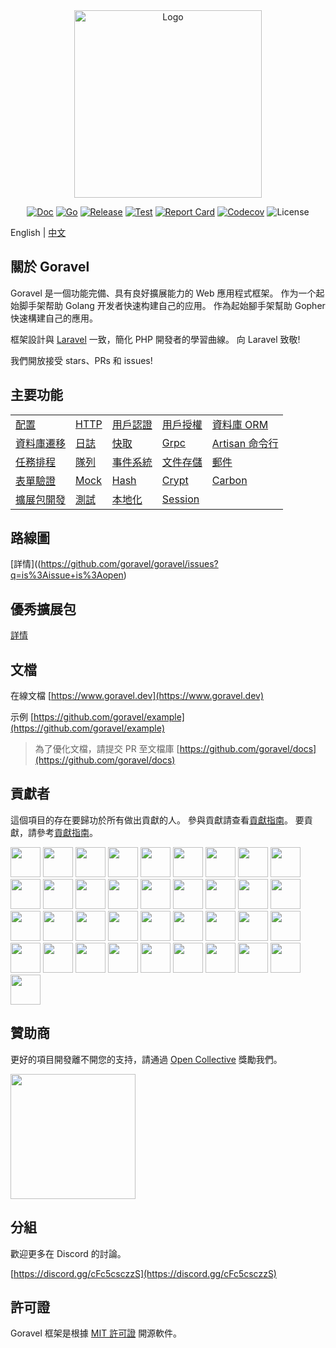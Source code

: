 <div align="center">

<img src="/logo.png" width="300" alt="Logo">

[![Doc](https://pkg.go.dev/badge/github.com/goravel/framework)](https://pkg.go.dev/github.com/goravel/framework)
[![Go](https://img.shields.io/github/go-mod/go-version/goravel/framework)](https://go.dev/)
[![Release](https://img.shields.io/github/release/goravel/framework.svg)](https://github.com/goravel/framework/releases)
[![Test](https://github.com/goravel/framework/actions/workflows/test.yml/badge.svg)](https://github.com/goravel/framework/actions)
[![Report Card](https://goreportcard.com/badge/github.com/goravel/framework)](https://goreportcard.com/report/github.com/goravel/framework)
[![Codecov](https://codecov.io/gh/goravel/framework/branch/master/graph/badge.svg)](https://codecov.io/gh/goravel/framework)
![License](https://img.shields.io/github/license/goravel/framework)

</div>

English | [中文](/zh_TW/README.md)

## 關於 Goravel

Goravel 是一個功能完備、具有良好擴展能力的 Web 應用程式框架。 作为一个起始脚手架帮助 Golang 开发者快速构建自己的应用。 作為起始腳手架幫助 Gopher 快速構建自己的應用。

框架設計與 [Laravel](https://github.com/laravel/laravel) 一致，簡化 PHP 開發者的學習曲線。 向 Laravel 致敬!

我們開放接受 stars、PRs 和 issues!

## 主要功能

|                                                 |                                   |                                        |                                       |                                                   |
| ----------------------------------------------- | --------------------------------- | -------------------------------------- | ------------------------------------- | ------------------------------------------------- |
| [配置](/getting-started/configuration.md)         | [HTTP](/the-basics/routing.md)    | [用戶認證](/security/authentication.md)    | [用戶授權](/security/authorization.md)    | [資料庫 ORM](/orm/getting-started.md)                |
| [資料庫遷移](/database/migrations.md)                | [日誌](/the-basics/logging.md)      | [快取](/digging-deeper/cache.md)         | [Grpc](/the-basics/grpc.md)           | [Artisan 命令行](/digging-deeper/artisan-console.md) |
| [任務排程](/digging-deeper/task-scheduling.md)      | [隊列](/digging-deeper/queues.md)   | [事件系統](/digging-deeper/event.md)       | [文件存儲](/digging-deeper/filesystem.md) | [郵件](/digging-deeper/mail.md)                     |
| [表單驗證](/the-basics/validation.md)               | [Mock](/testing/mock.md)          | [Hash](/security/hashing.md)           | [Crypt](/security/encryption.md)      | [Carbon](/digging-deeper/helpers.md)              |
| [擴展包開發](/digging-deeper/package-development.md) | [測試](/testing/getting-started.md) | [本地化](/digging-deeper/localization.md) | [Session](/the-basics/session.md)     |                                                   |

## 路線圖

[詳情]((https://github.com/goravel/goravel/issues?q=is%3Aissue+is%3Aopen)

## 優秀擴展包

[詳情](/getting-started/packages.md)

## 文檔

在線文檔 [https://www.goravel.dev](https://www.goravel.dev)

示例 [https://github.com/goravel/example](https://github.com/goravel/example)

> 為了優化文檔，請提交 PR 至文檔庫 [https://github.com/goravel/docs](https://github.com/goravel/docs)

## 貢獻者

這個項目的存在要歸功於所有做出貢獻的人。 參與貢獻請查看[貢獻指南](getting-started/contributions.md)。 要貢獻，請參考[貢獻指南](getting-started/contributions.md)。

<a href="https://github.com/hwbrzzl" target="_blank"><img src="https://avatars.githubusercontent.com/u/24771476?v=4" width="48" height="48"></a> <a href="https://github.com/DevHaoZi" target="_blank"><img src="https://avatars.githubusercontent.com/u/115467771?v=4" width="48" height="48"></a> <a href="https://github.com/kkumar-gcc" target="_blank"><img src="https://avatars.githubusercontent.com/u/84431594?v=4" width="48" height="48"></a> <a href="https://github.com/almas-x" target="_blank"><img src="https://avatars.githubusercontent.com/u/9382335?v=4" width="48" height="48"></a> <a href="https://github.com/merouanekhalili" target="_blank"><img src="https://avatars.githubusercontent.com/u/1122628?v=4" width="48" height="48"></a> <a href="https://github.com/hongyukeji" target="_blank"><img src="https://avatars.githubusercontent.com/u/23145983?v=4" width="48" height="48"></a> <a href="https://github.com/sidshrivastav" target="_blank"><img src="https://avatars.githubusercontent.com/u/28773690?v=4" width="48" height="48"></a> <a href="https://github.com/Juneezee" target="_blank"><img src="https://avatars.githubusercontent.com/u/20135478?v=4" width="48" height="48"></a> <a href="https://github.com/dragoonchang" target="_blank"><img src="https://avatars.githubusercontent.com/u/1432336?v=4" width="48" height="48"></a> <a href="https://github.com/dhanusaputra" target="_blank"><img src="https://avatars.githubusercontent.com/u/35093673?v=4" width="48" height="48"></a> <a href="https://github.com/mauri870" target="_blank"><img src="https://avatars.githubusercontent.com/u/10168637?v=4" width="48" height="48"></a> <a href="https://github.com/Marian0" target="_blank"><img src="https://avatars.githubusercontent.com/u/624592?v=4" width="48" height="48"></a> <a href="https://github.com/ahmed3mar" target="_blank"><img src="https://avatars.githubusercontent.com/u/12982325?v=4" width="48" height="48"></a> <a href="https://github.com/flc1125" target="_blank"><img src="https://avatars.githubusercontent.com/u/14297703?v=4" width="48" height="48"></a> <a href="https://github.com/zzpwestlife" target="_blank"><img src="https://avatars.githubusercontent.com/u/12382180?v=4" width="48" height="48"></a> <a href="https://github.com/juantarrel" target="_blank"><img src="https://avatars.githubusercontent.com/u/7213379?v=4" width="48" height="48"></a> <a href="https://github.com/Kamandlou" target="_blank"><img src="https://avatars.githubusercontent.com/u/77993374?v=4" width="48" height="48"></a> <a href="https://github.com/livghit" target="_blank"><img src="https://avatars.githubusercontent.com/u/108449432?v=4" width="48" height="48"></a> <a href="https://github.com/jeff87218" target="_blank"><img src="https://avatars.githubusercontent.com/u/29706585?v=4" width="48" height="48"></a> <a href="https://github.com/shayan-yousefi" target="_blank"><img src="https://avatars.githubusercontent.com/u/19957980?v=4" width="48" height="48"></a> <a href="https://github.com/zxdstyle" target="_blank"><img src="https://avatars.githubusercontent.com/u/38398954?v=4" width="48" height="48"></a> <a href="https://github.com/milwad-dev" target="_blank"><img src="https://avatars.githubusercontent.com/u/98118400?v=4" width="48" height="48"></a> <a href="https://github.com/mdanialr" target="_blank"><img src="https://avatars.githubusercontent.com/u/48054961?v=4" width="48" height="48"></a> <a href="https://github.com/KlassnayaAfrodita" target="_blank"><img src="https://avatars.githubusercontent.com/u/113383200?v=4" width="48" height="48"></a> <a href="https://github.com/YlanzinhoY" target="_blank"><img src="https://avatars.githubusercontent.com/u/102574758?v=4" width="48" height="48"></a> <a href="https://github.com/gouguoyin" target="_blank"><img src="https://avatars.githubusercontent.com/u/13517412?v=4" width="48" height="48"></a> <a href="https://github.com/dzham" target="_blank"><img src="https://avatars.githubusercontent.com/u/10853451?v=4" width="48" height="48"></a> <a href="https://github.com/praem90" target="_blank"><img src="https://avatars.githubusercontent.com/u/6235720?v=4" width="48" height="48"></a> <a href="https://github.com/vendion" target="_blank"><img src="https://avatars.githubusercontent.com/u/145018?v=4" width="48" height="48"></a> <a href="https://github.com/tzsk" target="_blank"><img src="https://avatars.githubusercontent.com/u/13273787?v=4" width="48" height="48"></a> <a href="https://github.com/ycb1986" target="_blank"><img src="https://avatars.githubusercontent.com/u/12908032?v=4" width="48" height="48"></a> <a href="https://github.com/BadJacky" target="_blank"><img src="https://avatars.githubusercontent.com/u/113529280?v=4" width="48" height="48"></a> <a href="https://github.com/NiteshSingh17" target="_blank"><img src="https://avatars.githubusercontent.com/u/79739154?v=4" width="48" height="48"></a> <a href="https://github.com/alfanzain" target="_blank"><img src="https://avatars.githubusercontent.com/u/4216529?v=4" width="48" height="48"></a> <a href="https://github.com/oprudkyi" target="_blank"><img src="https://avatars.githubusercontent.com/u/3018472?v=4" width="48" height="48"></a> <a href="https://github.com/zoryamba" target="_blank"><img src="https://avatars.githubusercontent.com/u/21248500?v=4" width="48" height="48"></a> <a href="https://github.com/oguzhankrcb" target="_blank"><img src="https://avatars.githubusercontent.com/u/7572058?v=4" width="48" height="48"></a>

## 贊助商

更好的項目開發離不開您的支持，請通過 [Open Collective](https://opencollective.com/goravel) 獎勵我們。

<p align="left"><img src="/reward.png" width="200"></p>

## 分組

歡迎更多在 Discord 的討論。

[https://discord.gg/cFc5csczzS](https://discord.gg/cFc5csczzS)

## 許可證

Goravel 框架是根據 [MIT 許可證](https://opensource.org/licenses/MIT) 開源軟件。
